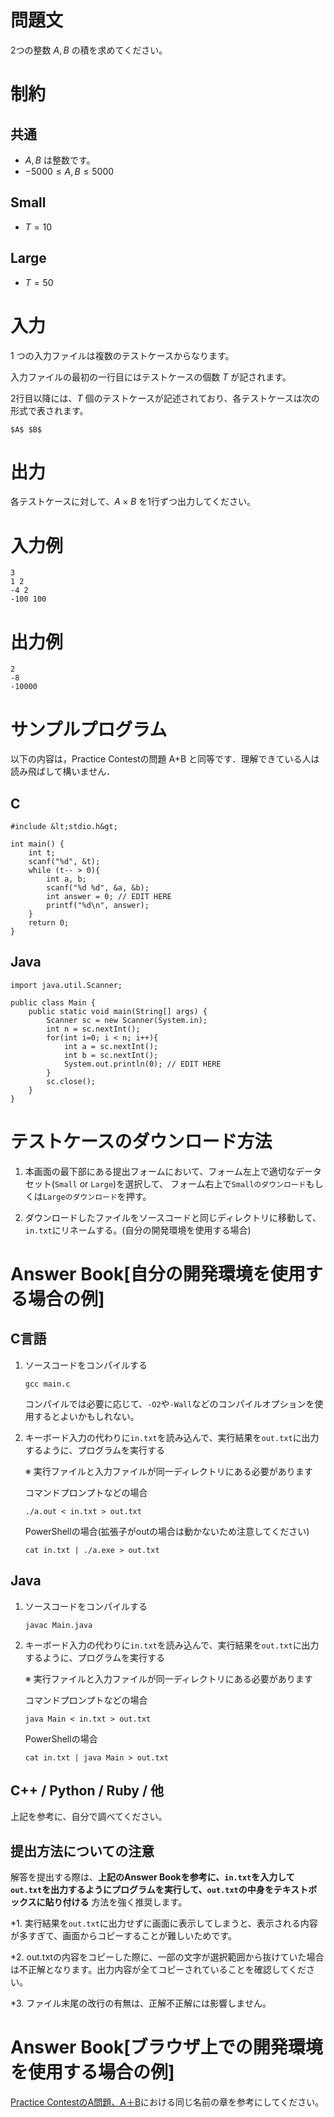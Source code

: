 # 問題文

2つの整数 $A, B$ の積を求めてください。

# 制約

## 共通

- $A, B$ は整数です。
- $-5000 \leq A, B \leq 5000$

## Small

- $T = 10$ 

## Large

- $T = 50$

# 入力
1 つの入力ファイルは複数のテストケースからなります。  

入力ファイルの最初の一行目にはテストケースの個数 $T$ が記されます。  

2行目以降には、$T$ 個のテストケースが記述されており、各テストケースは次の形式で表されます。  

```
$A$ $B$
```

# 出力
各テストケースに対して、$A \times B$ を1行ずつ出力してください。

# 入力例
```
3
1 2
-4 2
-100 100
```

# 出力例
```
2
-8
-10000
```

# サンプルプログラム

以下の内容は，Practice Contestの問題 A+B と同等です．理解できている人は読み飛ばして構いません．

## C

```
#include &lt;stdio.h&gt;

int main() {
    int t;
    scanf("%d", &t);
    while (t-- > 0){
        int a, b;
        scanf("%d %d", &a, &b);
        int answer = 0; // EDIT HERE
        printf("%d\n", answer);
    }
    return 0;
}
```

## Java

```
import java.util.Scanner;

public class Main {
    public static void main(String[] args) {
        Scanner sc = new Scanner(System.in);
        int n = sc.nextInt();
        for(int i=0; i < n; i++){
            int a = sc.nextInt();
            int b = sc.nextInt();
            System.out.println(0); // EDIT HERE
        }
        sc.close();
    }
}
```

# テストケースのダウンロード方法

1. 本画面の最下部にある提出フォームにおいて、フォーム左上で適切なデータセット(`Small` or `Large`)を選択して、
フォーム右上で`Smallのダウンロード`もしくは`Largeのダウンロード`を押す。

1. ダウンロードしたファイルをソースコードと同じディレクトリに移動して、`in.txt`にリネームする。(自分の開発環境を使用する場合)

# Answer Book[自分の開発環境を使用する場合の例]

## C言語

1. ソースコードをコンパイルする
    
    ```
    gcc main.c
    ```

    コンパイルでは必要に応じて、``-O2``や``-Wall``などのコンパイルオプションを使用するとよいかもしれない。

1. キーボード入力の代わりに`in.txt`を読み込んで、実行結果を`out.txt`に出力するように、プログラムを実行する

   ※ 実行ファイルと入力ファイルが同一ディレクトリにある必要があります

    コマンドプロンプトなどの場合
    ```
    ./a.out < in.txt > out.txt
    ```
    PowerShellの場合(拡張子がoutの場合は動かないため注意してください)
    ```
    cat in.txt | ./a.exe > out.txt
    ```

## Java

1. ソースコードをコンパイルする

    ```
    javac Main.java
    ```

1. キーボード入力の代わりに`in.txt`を読み込んで、実行結果を`out.txt`に出力するように、プログラムを実行する
 
   ※ 実行ファイルと入力ファイルが同一ディレクトリにある必要があります

    コマンドプロンプトなどの場合
    ```
    java Main < in.txt > out.txt
    ```
    PowerShellの場合
    ```
    cat in.txt | java Main > out.txt
    ```

## C++ / Python / Ruby / 他

上記を参考に、自分で調べてください。

## 提出方法についての注意

解答を提出する際は、**上記のAnswer Bookを参考に、`in.txt`を入力して`out.txt`を出力するようにプログラムを実行して、`out.txt`の中身をテキストボックスに貼り付ける** 方法を強く推奨します。

*1. 実行結果を`out.txt`に出力せずに画面に表示してしまうと、表示される内容が多すぎて、画面からコピーすることが難しいためです。

*2. out.txtの内容をコピーした際に、一部の文字が選択範囲から抜けていた場合は不正解となります。出力内容が全てコピーされていることを確認してください。

*3. ファイル末尾の改行の有無は、正解不正解には影響しません。

# Answer Book[ブラウザ上での開発環境を使用する場合の例]
[Practice ContestのA問題、A＋B](https://wpcs2.herokuapp.com/contests/5/problems/19)における同じ名前の章を参考にしてください。
